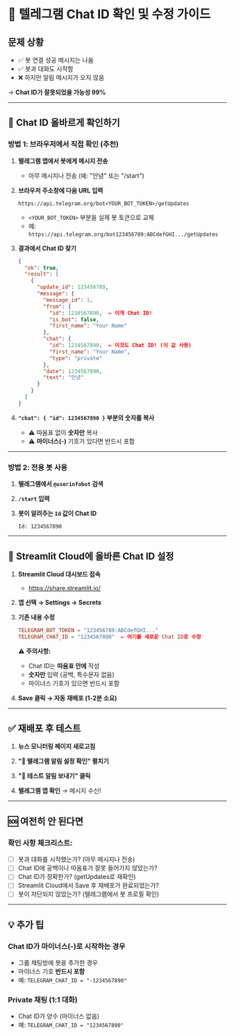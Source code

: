 # 🔧 텔레그램 Chat ID 확인 및 수정 가이드

## 문제 상황
- ✅ 봇 연결 성공 메시지는 나옴
- ✅ 봇과 대화도 시작함
- ❌ 하지만 알림 메시지가 오지 않음

→ **Chat ID가 잘못되었을 가능성 99%**

---

## 🎯 Chat ID 올바르게 확인하기

### 방법 1: 브라우저에서 직접 확인 (추천)

1. **텔레그램 앱에서 봇에게 메시지 전송**
   - 아무 메시지나 전송 (예: "안녕" 또는 "/start")

2. **브라우저 주소창에 다음 URL 입력**
   ```
   https://api.telegram.org/bot<YOUR_BOT_TOKEN>/getUpdates
   ```
   - `<YOUR_BOT_TOKEN>` 부분을 실제 봇 토큰으로 교체
   - 예: `https://api.telegram.org/bot123456789:ABCdefGHI.../getUpdates`

3. **결과에서 Chat ID 찾기**
   ```json
   {
     "ok": true,
     "result": [
       {
         "update_id": 123456789,
         "message": {
           "message_id": 1,
           "from": {
             "id": 1234567890,  ← 이게 Chat ID!
             "is_bot": false,
             "first_name": "Your Name"
           },
           "chat": {
             "id": 1234567890,  ← 이것도 Chat ID! (이 값 사용)
             "first_name": "Your Name",
             "type": "private"
           },
           "date": 1234567890,
           "text": "안녕"
         }
       }
     ]
   }
   ```

4. **`"chat": { "id": 1234567890 }` 부분의 숫자를 복사**
   - ⚠️ 따옴표 없이 **숫자만** 복사
   - ⚠️ **마이너스(-)** 기호가 있다면 반드시 포함

---

### 방법 2: 전용 봇 사용

1. **텔레그램에서 `@userinfobot` 검색**

2. **`/start` 입력**

3. **봇이 알려주는 `Id` 값이 Chat ID**
   ```
   Id: 1234567890
   ```

---

## 🔧 Streamlit Cloud에 올바른 Chat ID 설정

1. **Streamlit Cloud 대시보드 접속**
   - https://share.streamlit.io/

2. **앱 선택 → Settings → Secrets**

3. **기존 내용 수정**
   ```toml
   TELEGRAM_BOT_TOKEN = "123456789:ABCdefGHI..."
   TELEGRAM_CHAT_ID = "1234567890"  ← 여기를 새로운 Chat ID로 수정
   ```

   ⚠️ **주의사항:**
   - Chat ID는 **따옴표 안에** 작성
   - **숫자만** 입력 (공백, 특수문자 없음)
   - 마이너스 기호가 있으면 반드시 포함

4. **Save 클릭 → 자동 재배포 (1-2분 소요)**

---

## ✅ 재배포 후 테스트

1. **뉴스 모니터링 페이지 새로고침**

2. **"📱 텔레그램 알림 설정 확인" 펼치기**

3. **"🧪 테스트 알림 보내기" 클릭**

4. **텔레그램 앱 확인** → 메시지 수신!

---

## 🆘 여전히 안 된다면

### 확인 사항 체크리스트:

- [ ] 봇과 대화를 시작했는가? (아무 메시지나 전송)
- [ ] Chat ID에 공백이나 따옴표가 잘못 들어가지 않았는가?
- [ ] Chat ID가 정확한가? (getUpdates로 재확인)
- [ ] Streamlit Cloud에서 Save 후 재배포가 완료되었는가?
- [ ] 봇이 차단되지 않았는가? (텔레그램에서 봇 프로필 확인)

---

## 💡 추가 팁

### Chat ID가 마이너스(-)로 시작하는 경우
- 그룹 채팅방에 봇을 추가한 경우
- 마이너스 기호 **반드시 포함**
- 예: `TELEGRAM_CHAT_ID = "-1234567890"`

### Private 채팅 (1:1 대화)
- Chat ID가 양수 (마이너스 없음)
- 예: `TELEGRAM_CHAT_ID = "1234567890"`
